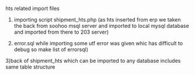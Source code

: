 hts related import files

1) importing script shipment_hts.php (as hts inserted from erp we taken the back from soohoo msql server and imported to local mysql database and imported from there to 203 server)

2) error.sql while importing some utf error was given whic has difficult to debug so make list of errorsql)

3)back of shipment_hts which can be imported to any database includes same table structure


